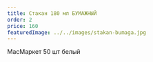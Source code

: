 ```yaml
---
title: Стакан 180 мл БУМАЖНЫЙ
order: 2
price: 160
featuredImage: ../../images/stakan-bumaga.jpg
---
```


МасМаркет 50 шт белый
